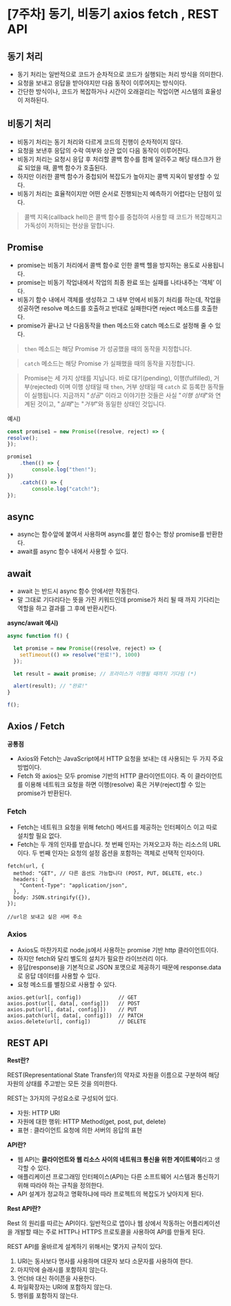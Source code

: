 # [7주차] 동기, 비동기  axios fetch , REST API

## 동기 처리

- 동기 처리는 일반적으로 코드가 순차적으로 코드가 실행되는 처리 방식을 의미한다.
- 요청을 보내고 응답을 받아야지만 다음 동작이 이루어지는 방식이다.
- 간단한 방식이나, 코드가 복잡하거나 시간이 오래걸리는 작업이면 시스템의 효율성이 저하된다.

## 비동기 처리

- 비동기 처리는 동기 처리와 다르게 코드의 진행이 순차적이지 않다.
- 요청을 보낸후 응답의 수락 여부와 상관 없이 다음 동작이 이루어진다.
- 비동기 처리는 요청시 응답 후 처리할 콜백 함수를 함께 알려주고 해당 태스크가 완료 되었을 때, 콜백 함수가 호출된다.
- 하지만 이러한 콜백 함수가 중첩되어 복잡도가 높아지는 콜백 지옥이 발생할 수 있다.
- 비동기 처리는 효율적이지만 어떤 순서로 진행되는지 예측하기 어렵다는 단점이 있다.

> 콜백 지옥(callback hell)은 콜백 함수를 중첩하여 사용할 때 코드가 복잡해지고 가독성이 저하되는 현상을 말합니다.
> 

## Promise

- promise는 비동기 처리에서 콜백 함수로 인한 콜백 헬을 방지하는 용도로 사용됩니다.
- promise는 비동기 작업내에서 작업의 최종 완료 또는 실패를 나타내주는 ‘객체’ 이다.
- 비동기 함수 내에서 객체를 생성하고 그 내부 안에서 비동기 처리를 하는데, 작업을 성공하면 resolve 메소드를 호출하고 반대로 실패한다면 reject 메소드를 호출한다.
- promise가 끝나고 난 다음동작을 then 메소드와 catch 메소드로 설정해 줄 수 있다.

> `then` 메소드는 해당 Promise 가 성공했을 때의 동작을 지정합니다.
> 

> `catch` 메소드는 해당 Promise 가 실패했을 때의 동작을 지정합니다.
> 

> Promise는 세 가지 상태를 지닙니다. 바로 대기(pending), 이행(fulfilled), 거부(rejected) 이며 이행 상태일 때 `then`, 거부 상태일 때 `catch` 로 등록한 동작들이 실행됩니다. 지금까지 "*성공*" 이라고 이야기한 것들은 사실 "*이행 상태*"와 연계된 것이고, "*실패*"는 "*거부*"와 동일한 상태인 것입니다.
> 

예시)

```jsx
const promise1 = new Promise((resolve, reject) => {
resolve();
});

promise1
	.then(() => {
		console.log("then!");
})
	.catch(() => {
		console.log("catch!");
});
```

## async

- async는 함수앞에 붙여서 사용하며 async를 붙인 함수는 항상 promise를 반환한다.
- await를 async 함수 내에서 사용할 수 있다.

## await

- await 는 반드시 async 함수 안에서만 작동한다.
- 말 그대로 기다리다는 뜻을 가진 키워드인데 promise가 처리 될 때 까지 기다리는 역할을 하고 결과를 그 후에 반환시킨다.

**async/await 예시)**

```jsx
async function f() {

  let promise = new Promise((resolve, reject) => {
    setTimeout(() => resolve("완료!"), 1000)
  });

  let result = await promise; // 프라미스가 이행될 때까지 기다림 (*)

  alert(result); // "완료!"
}

f();
```

## Axios / Fetch

 **공통점**

- Axios와 Fetch는 JavaScript에서 HTTP 요청을 보내는 데 사용되는 두 가지 주요 방법이다.
- Fetch 와 axios는 모두 promise 기반의 HTTP 클라이언트이다. 즉 이 클라이언트를 이용해 네트워크 요청을 하면 이행(resolve) 혹은 거부(reject)할 수 있는 promise가 반환된다.

### Fetch

- Fetch는 네트워크 요청을 위해 fetch() 메서드를 제공하는 인터페이스 이고 따로 설치할 필요 없다.
- Fetch는 두 개의 인자를 받습니다. 첫 번째 인자는 가져오고자 하는 리소스의 URL이다. 두 번째 인자는 요청의 설정 옵션을 포함하는 객체로 선택적 인자이다.

```
fetch(url, {
  method: "GET", // 다른 옵션도 가능합니다 (POST, PUT, DELETE, etc.)
  headers: {
    "Content-Type": "application/json",
  },
  body: JSON.stringify({}),
});

//url은 보내고 싶은 서버 주소
```

### Axios

- Axios도 마찬가지로 node.js에서 사용하는 promise 기반 http 클라이언트이다.
- 하지만 fetch와 달리 별도의 설치가 필요한 라이브러리 이다.
- 응답(response)을 기본적으로 JSON 포맷으로 제공하기 때문에 response.data로 응답 데이터를 사용할 수 있다.
- 요청 메소드를 별칭으로 사용할 수 있다.

```
axios.get(url[, config])            // GET
axios.post(url[, data[, config]])   // POST
axios.put(url[, data[, config]])    // PUT
axios.patch(url[, data[, config]])  // PATCH
axios.delete(url[, config])         // DELETE
```

## REST API

**Rest란?** 

REST(Representational State Transfer)의 약자로 자원을 이름으로 구분하여 해당 자원의 상태를 주고받는 모든 것을 의미한다.

REST는 3가지의 구성요소로 구성되어 있다.

- 자원: HTTP URI
- 자원에 대한 행위: HTTP Method(get, post, put, delete)
- 표현 : 클라이언트 요청에 의한 서버의 응답의 표현

**API란?**

- 웹 API는 **클라이언트와 웹 리소스 사이의 네트워크 통신을 위한 게이트웨이**라고 생각할 수 있다.
- 애플리케이션 프로그래밍 인터페이스(API)는 다른 소프트웨어 시스템과 통신하기 위해 따라야 하는 규칙을 정의한다.
- API 설계가 정교하고 명확하냐에 따라 프로젝트의 복잡도가 낮아지게 된다.

**Rest API란?**

 Rest 의 원리를 따르는 API이다. 일반적으로 앱이나 웹 상에서 작동하는 어플리케이션을 개발할 때는 주로 HTTP나 HTTPS 프로토콜을 사용하여 API를 만들게 된다.

REST API를 올바르게 설계하기 위해서는 몇가지 규칙이 있다.

1. URI는 동사보다 명사를 사용하며 대문자 보다 소문자를 사용하여 한다.
2. 마지막에 슬래시를 포함하지 않는다.
3. 언더바 대신 하이픈을 사용한다.
4. 파일확장자는 URI에 포함하지 않는다.
5. 행위를 포함하지 않는다.